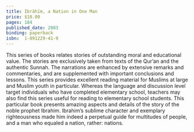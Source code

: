 ```yaml
---
title: Ibrāhīm, a Nation in One Man
price: $10.00
pages: 184
published_date: 2003
binding: paperback
isbn:  1-891229-41-9
---
```


This series of books relates stories of outstanding moral and educational value. The stories are exclusively taken from texts of the Qur’an and the authentic Sunnah. The narrations are enhanced by extensive remarks and commentaries, and are supplemented with important conclusions and lessons. This series provides excellent reading material for Muslims at large and Muslim youth in particular. Whereas the language and discussion level target individuals who have completed elementary school, teachers may also find this series useful for reading to elementary school students. This particular book presents amazing aspects and details of the story of the noble prophet Ibrahim. Ibrahim’s sublime character and exemplary righteousness made him indeed a perpetual guide for multitudes of people, and a man who equaled a nation, rather: nations.
